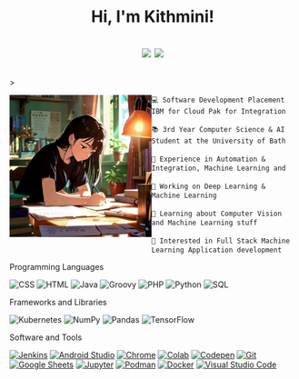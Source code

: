 <h1 align="center">
Hi, I'm Kithmini!
<br/>

<p align="center">
  <a><img src="https://readme-typing-svg.herokuapp.com?color=F785BF&lines=Computer+Science+and+AI+Student;IBM+Software+Developer+Intern;&center=true&width=380&height=45&"></a>
  <img src="https://media.giphy.com/media/v1.Y2lkPTc5MGI3NjExdm1vd3JkOTRqYXQ4MnVhdzM3cjRwM2lqeG9kZWZoMjIxcmtidm11cyZlcD12MV9pbnRlcm5hbF9naWZfYnlfaWQmY3Q9cw/10a8AOSeP6Rqfu/giphy.gif" width="70"></h1>> 
</p>
<img align="left" src="https://github.com/kithminijoseph/kithminijoseph/blob/main/studying.jpg" width="250" />
<p>

```
💻 Software Development Placement IBM for Cloud Pak for Integration

📚 3rd Year Computer Science & AI Student at the University of Bath

📝 Experience in Automation & Integration, Machine Learning and

🔭 Working on Deep Learning & Machine Learning

🌱 Learning about Computer Vision and Machine Learning stuff

🚩 Interested in Full Stack Machine Learning Application development
```

Programming Languages
<p>
    <a><img alt="CSS" src="https://img.shields.io/badge/CSS%20-%231572B6.svg?logo=css3&logoColor=white"></a>
    <a><img alt="HTML" src="https://img.shields.io/badge/HTML%20-%23E34F26.svg?logo=html5&logoColor=white"></a>
    <a><img alt="Java" src="https://img.shields.io/badge/Java-%23007396.svg?logo=java&logoColor=white"></a>
    <a><img alt="Groovy" src="https://img.shields.io/badge/Groovy%20-%2343853D.svg?logo=groovy&logoColor=white"></a>
    <a><img alt="PHP" src="https://img.shields.io/badge/PHP-%23777BB4.svg?logo=php&logoColor=white"></a>
    <a><img alt="Python" src="https://img.shields.io/badge/Python%20-%2314354C.svg?logo=python&logoColor=white"></a>
    <a><img alt="SQL" src="https://img.shields.io/badge/SQL%20-%23025E8C.svg?logo=amazon-dynamodb&logoColor=white"></a>
<p>
  
Frameworks and Libraries

<p>
    <a><img alt="Kubernetes" src="https://img.shields.io/badge/Kubernetes%20-%23D00000.svg?logo=Kubernetes&logoColor=white"></a>
    <a><img alt="NumPy" src="https://img.shields.io/badge/Numpy%20-%23013243.svg?logo=numpy&logoColor=white"></a>
    <a><img alt="Pandas" src="https://img.shields.io/badge/Pandas%20-%23150458.svg?logo=pandas&logoColor=white"></a>
    <a><img alt="TensorFlow" src="https://img.shields.io/badge/TensorFlow%20-%23FF6F00.svg?logo=TensorFlow&logoColor=white"></a>
</p>

Software and Tools

<p>
    <a href="#"><img alt="Jenkins" src="https://img.shields.io/badge/Jenkins%20-%23FF0000.svg?logo=jenkins&logoColor=white"></a>
    <a href="#"><img alt="Android Studio" src="https://img.shields.io/badge/Android%20Studio-008678.svg?logo=android-studio&logoColor=white"></a>
    <a href="#"><img alt="Chrome" src="https://img.shields.io/badge/Chrome-3DDC84?logo=google-chrome&logoColor=white"></a>
    <a href="#"><img alt="Colab" src="https://img.shields.io/badge/Colab-00b56a.svg?logo=google-colab&logoColor=white"></a>
    <a href="#"><img alt="Codepen" src="https://img.shields.io/badge/Codepen-000000.svg?logo=codepen&logoColor=white"></a>
    <a href="#"><img alt="Git" src="https://img.shields.io/badge/Git%20-%23F05033.svg?logo=git&logoColor=white"></a>
    <a href="#"><img alt="Google Sheets" src="https://img.shields.io/badge/Google%20Sheets%20-%2334A853.svg?logo=google%20sheets&logoColor=white"></a>
    <a href="#"><img alt="Jupyter" src="https://img.shields.io/badge/Jupyter%20-%23F37626.svg?logo=Jupyter&logoColor=white"></a>
    <a href="#"><img alt="Podman" src="https://img.shields.io/badge/Podman-FF6C37?logo=podman&logoColor=white"></a>
    <a href="#"><img alt="Docker" src="https://img.shields.io/badge/Docker-FE7A16?logo=docker&logoColor=white"></a>
    <a href="#"><img alt="Visual Studio Code" src="https://img.shields.io/badge/Visual%20Studio%20Code-0078d7.svg?logo=visual-studio-code&logoColor=white"></a>
</p>

